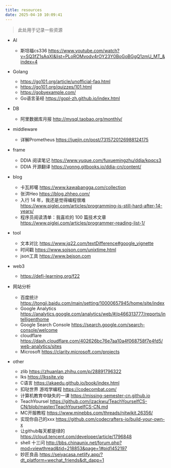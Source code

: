 ```yaml
---
title: resources
date: 2025-04-10 10:09:41
---
```


> 此处用于记录一些资源

- AI
    - 斯坦福cs336 https://www.youtube.com/watch?v=SQ3fZ1sAqXI&list=PLoROMvodv4rOY23Y0BoGoBGgQ1zmU_MT_&index=4

- Golang
    - https://go101.org/article/unofficial-faq.html
    - https://go101.org/quizzes/101.html
    - https://gobyexample.com/
    - Go语言圣经 https://gopl-zh.github.io/index.html

- DB
    - 阿里数据库月报 http://mysql.taobao.org/monthly/

- middleware
    - 详解Prometheus https://juejin.cn/post/7315720126988124175

- frame
    - DDIA 阅读笔记 https://www.yuque.com/fuxuemingzhu/ddia/kpqcs3
    - DDIA 开源翻译 https://vonng.gitbooks.io/ddia-cn/content/

- blog
    - 卡瓦邦噶 https://www.kawabangga.com/collection
    - 张洪Heo https://blog.zhheo.com/
    - 入行 14 年，我还是觉得编程很难 https://www.piglei.com/articles/programming-is-still-hard-after-14-years/
    - 程序员阅读清单：我喜欢的 100 篇技术文章 https://www.piglei.com/articles/programmer-reading-list-1/


- tool
    - 文本对比 https://www.jq22.com/textDifference#google_vignette
    - 时间戳 https://www.sojson.com/unixtime.html
    - json工具 https://www.bejson.com

- web3
    - https://defi-learning.org/f22

- 网站分析
    - 百度统计 https://tongji.baidu.com/main/setting/10000657945/home/site/index
    - Google Analytics https://analytics.google.com/analytics/web/#/p466313777/reports/intelligenthome
    - Google Search Console https://search.google.com/search-console/welcome
    - cloudflare https://dash.cloudflare.com/402626bc76e7aa10a4f068758f7e4fd5/web-analytics/sites
    - Microsoft https://clarity.microsoft.com/projects

- other
    - zlib https://zhuanlan.zhihu.com/p/28891796322
    - lks https://lkssite.vip
    - C语言 https://akaedu.github.io/book/index.html
    - 扣哒世界 游戏学编程 https://codecombat.com/
    - 计算机教育中缺失的一课 https://missing-semester-cn.github.io
    - TeachYoursel https://github.com/izackwu/TeachYourselfCS-CN/blob/master/TeachYourselfCS-CN.md
    - MC开服教程 https://www.minebbs.com/threads/nitwikit.26356/
    - 实现你自己的xxx https://github.com/codecrafters-io/build-your-own-x
    - 让github每天都是绿的 https://cloud.tencent.com/developer/article/1796848
    - shell 十三问 http://bbs.chinaunix.net/forum.php?mod=viewthread&tid=218853&page=1#pid1452197
    - 妙匠良品 https://seiyacasa.netlify.app/?dt_platform=wechat_friends&dt_dapp=1
